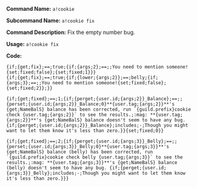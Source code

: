 **Command Name:** `a!cookie`

**Subcommand Name:** `a!cookie fix`

**Command Description:**
Fix the empty number bug.

**Usage:**
`a!cookie fix`


**Code:**
```{if;{lower;{args;1}};==;fix;{if;{user.roles};includes;{get;AdminID};{set;fix;true};You're not allowed to do that.}}
{if;{get;fix};==;true;{if;{args;2};==;;You need to mention someone! {set;fixed;false};{set;fixed;1}}}
{if;{get;fix};==;true;{if;{lower;{args;2}};==;belly;{if;{args;3};==;;You need to mention someone!{set;fixed;false};{set;fixed;2}};}}

{if;{get;fixed};==;1;{if;{perget;{user.id;{args;2}}_Balance};==;;{perset;{user.id;{args;2}}_Balance;0}**{user.tag;{args;2}}**'s {get;NameBalS} balance has been corrected, run `{guild.prefix}cookie check {user.tag;{args;2}}` to see the results.;:mag: **{user.tag;{args;2}}**'s {get;NameBalS} balance doesn't seem to have any bug. {if;{perget;{user.id;{args;2}}_Balance};includes;-;Though you might want to let them know it's less than zero.}}{set;fixed;0}}

{if;{get;fixed};==;2;{if;{perget;{user.id;{args;3}}_Belly};==;;{perset;{user.id;{args;3}}_Belly;0}**{user.tag;{args;3}}**'s {get;NameBalS} balance (belly) has been corrected, run `{guild.prefix}cookie check belly {user.tag;{args;3}}` to see the results.;:mag: **{user.tag;{args;3}}**'s {get;NameBalS} balance (belly) doesn't seem to have any bug. {if;{perget;{user.id;{args;3}}_Belly};includes;-;Though you might want to let them know it's less than zero.}}}



